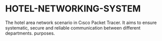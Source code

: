 # HOTEL-NETWORKING-SYSTEM
The hotel area network scenario in Cısco Packet Tracer. It aims to ensure systematic, secure and reliable communication between different departments.  purposes.
